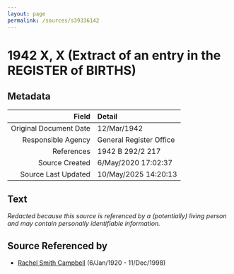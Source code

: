 ```yaml
---
layout: page
permalink: /sources/s39336142
---
```


# 1942 X, X (Extract of an entry in the REGISTER of BIRTHS)

## Metadata
Field | Detail
---:|:---
Original Document Date | 12/Mar/1942
Responsible Agency | General Register Office
References | 1942 B 292/2 217
Source Created | 6/May/2020 17:02:37
Source Last Updated | 10/May/2025 14:20:13

## Text

_Redacted because this source is referenced by a (potentially) living person and may contain personally identifiable information._

## Source Referenced by

* [Rachel Smith Campbell](../people/@40394043@-rachel-smith-campbell-b1920-1-6-d1998-12-11.md) (6/Jan/1920 - 11/Dec/1998)
